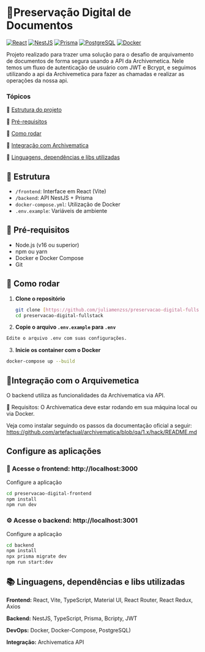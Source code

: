 # 💾Preservação Digital de Documentos
[![React](https://img.shields.io/badge/React-17.0-blue)](https://reactjs.org/) [![NestJS](https://img.shields.io/badge/NestJS-8.0-red)](https://nestjs.com/)
[![Prisma](https://img.shields.io/badge/Prisma-2.23-green)](https://www.prisma.io/)
[![PostgreSQL](https://img.shields.io/badge/PostgreSQL-13-orange)](https://www.postgresql.org/)
[![Docker](https://img.shields.io/badge/Docker-20-blue)](https://www.docker.com/)

Projeto realizado para trazer uma solução para o desafio de arquivamento de documentos de forma segura usando a API da Archivemetica. Nele temos um fluxo de autenticação de usuário com JWT e Bcrypt, e seguimos utilizando a api da Archivemetica para fazer as chamadas e realizar as operações da nossa api.

### Tópicos
🔹 [Estrutura do projeto](#-estrutura)

🔹 [Pré-requisitos](#-pré-requisitos)

🔹 [Como rodar](#-como-rodar)

🔹 [Integração com Archivematica](#integração-com-o-arquivemetica)

🔹 [Linguagens, dependências e libs utilizadas](#-linguagens-dependências-e-libs-utilizadas)

## 📁 Estrutura

- `/frontend`: Interface em React (Vite)
- `/backend`: API NestJS + Prisma
- `docker-compose.yml`: Utilização de Docker
- `.env.example`: Variáveis de ambiente

## 📀 Pré-requisitos
- Node.js (v16 ou superior)
- npm ou yarn
- Docker e Docker Compose
- Git

## 🚀 Como rodar
1. **Clone o repositório**
   ```bash
   git clone [https://github.com/juliamenzss/preservacao-digital-fullstack]
   cd preservacao-digital-fullstack

2. **Copie o arquivo `.env.example` para `.env`**
```bash
Edite o arquivo .env com suas configurações.
```
3. **Inicie os container com o Docker**
```bash
docker-compose up --build
```

## 🔐Integração com o Arquivemetica
O backend utiliza as funcionalidades da Archivematica via API.

📌 Requisitos:
O Archivematica deve estar rodando em sua máquina local ou via Docker.

Veja como instalar seguindo os passos da documentação oficial a seguir: https://github.com/artefactual/archivematica/blob/qa/1.x/hack/README.md

## Configure as aplicações 
### 🎨 Acesse o frontend: http://localhost:3000
Configure a aplicação
```bash
cd preservacao-digital-frontend
npm install
npm run dev
```
### ⚙️ Acesse o backend: http://localhost:3001
Configure a aplicação
```bash
cd backend
npm install
npx prisma migrate dev
npm run start:dev
```

## 📚 Linguagens, dependências e libs utilizadas

**Frontend:**
React,
Vite,
TypeScript,
Material UI,
React Router,
React Redux,
Axios

**Backend:**
NestJS,
TypeScript,
Prisma,
Bcripty,
JWT

**DevOps:**
Docker,
Docker-Compose,
PostgreSQL)

**Integração:**
Archivematica API 
